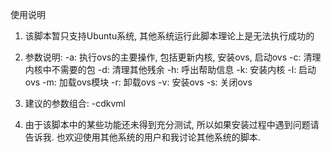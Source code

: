 使用说明

1. 该脚本暂只支持Ubuntu系统, 其他系统运行此脚本理论上是无法执行成功的

2. 参数说明:
   -a: 执行ovs的主要操作, 包括更新内核, 安装ovs, 启动ovs
   -c: 清理内核中不需要的包
   -d: 清理其他残余 
   -h: 呼出帮助信息
   -k: 安装内核
   -l: 启动ovs
   -m: 加载ovs模块
   -r: 卸载ovs
   -v: 安装ovs
   -s: 关闭ovs

3. 建议的参数组合:
   -cdkvml

4. 由于该脚本中的某些功能还未得到充分测试, 所以如果安装过程中遇到问题请告诉我.
   也欢迎使用其他系统的用户和我讨论其他系统的脚本.
